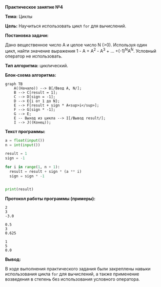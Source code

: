 **Практическое занятие №4**

**Тема:** Циклы

**Цель:**  Научиться использовать цикл `for` для вычислений.

**Постановка задачи:**

Дано вещественное число A и целое число N (>0). Используя один цикл, найти значение выражения 1 - A + A<sup>2</sup> - A<sup>3</sup> + ... +(-1)<sup>N</sup>A<sup>N</sup>. Условный оператор не использовать.

**Тип алгоритма:** циклический.

**Блок-схема алгоритма:**

```mermaid
graph TB
    A((Начало)) --> B[/Ввод A, N/];
    B --> C[result = 1];
    C --> D[sign = -1];
    D --> E{i от 1 до N};
    E --> F[result + sign * A<sup>i</sup>];
    F --> G[sign * -1];
    G --> E;
    E -- Выход из цикла --> I[/Вывод result/];
    I --> J((Конец));
```

**Текст программы:**

```python
a = float(input())
n = int(input())

result = 1
sign = -1

for i in range(1, n + 1):
  result = result + sign * (a ** i)
  sign = sign * -1


print(result)
```

**Протокол работы программы (примеры):**

```
2
3
-3.0

0.5
3
0.625

1
5
0.0
```

**Вывод:**

В ходе выполнения практического задания были закреплены навыки использования цикла `for` для вычислений, а также применение  возведения в степень без использования условного оператора.
